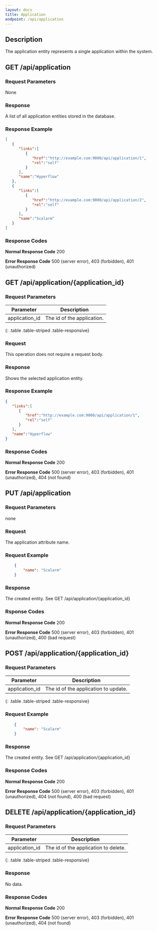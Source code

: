 ```yaml
---
layout: docs
title: Application
endpoint: /api/application
---
```


## Description

The application entity represents a single application within the system.

## GET /api/application

### Request Parameters
 
None

### Response
 
A list of all application entities stored in the database.

### Response Example

```json
[  
   {  
      "links":[  
         {  
            "href":"http://example.com:9000/api/application/1",
            "rel":"self"
         }
      ],
      "name":"Hyperflow"
   },
   {  
      "links":[  
         {  
            "href":"http://example.com:9000/api/application/2",
            "rel":"self"
         }
      ],
      "name":"Scalarm"
   }
]
```

### Response Codes

**Normal Response Code** 200

**Error Response Code** 500 (server error), 403 (forbidden), 401 (unauthorized)

## GET /api/application/{application_id}

### Request Parameters

Parameter      | Description
-------------  | -------------
application_id | The id of the application.
{: .table .table-striped .table-responsive}

### Request
 
This operation does not require a request body.

### Response

Shows the selected application entity.

### Response Example

```json
{
   "links":[
      {
         "href":"http://example.com:9000/api/application/1",
         "rel":"self"
      }
   ],
   "name":"Hyperflow"
}
```

### Response Codes

**Normal Response Code** 200

**Error Response Code** 500 (server error), 403 (forbidden), 401 (unauthorized), 404 (not found)

## PUT /api/application

### Request Parameters

none

### Request
 
The application attribute name.

### Request Example

```json
    {
        "name": "Scalarm"
    }
```

### Response

The created entity. See GET /api/application/{application_id}

### Rsponse Codes

**Normal Response Code** 200

**Error Response Code** 500 (server error), 403 (forbidden), 401 (unauthorized), 400 (bad request)

## POST /api/application/{application_id}

### Request Parameters

Parameter      | Description
-------------  | -------------
application_id | The id of the application to update.
{: .table .table-striped .table-responsive}

### Request Example

```json
    {
        "name": "Scalarm"
    }
```

### Response

The created entity. See GET /api/application/{application_id}

### Response Codes

**Normal Response Code** 200

**Error Response Code** 500 (server error), 403 (forbidden), 401 (unauthorized), 404 (not found), 400 (bad request)

## DELETE /api/application/{application_id}

### Request Parameters 

Parameter      | Description
-------------  | -------------
application_id | The id of the application to delete.
{: .table .table-striped .table-responsive}

### Response

No data.

### Response Codes

**Normal Response Code** 200

**Error Response Code** 500 (server error), 403 (forbidden), 401 (unauthorized), 404 (not found)
